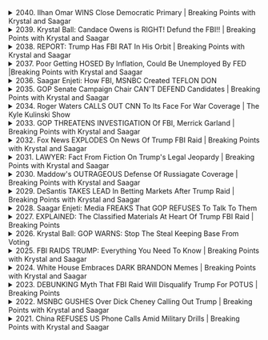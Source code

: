 <details>
<summary>2040. Ilhan Omar WINS Close Democratic Primary | Breaking Points with Krystal and Saagar</summary><br>

<a href="https://www.youtube.com/watch?v=WUj4_Wx0eKU" target="_blank">
    <img src="https://img.youtube.com/vi/WUj4_Wx0eKU/maxresdefault.jpg" 
        alt="[Youtube]" width="200">
</a>

# Ilhan Omar WINS Close Democratic Primary | Breaking Points with Krystal and Saagar


</details>

<details>
<summary>2039. Krystal Ball: Candace Owens is RIGHT! Defund the FBI!! | Breaking Points with Krystal and Saagar</summary><br>

<a href="https://www.youtube.com/watch?v=QK7msQFUs2Q" target="_blank">
    <img src="https://img.youtube.com/vi/QK7msQFUs2Q/maxresdefault.jpg" 
        alt="[Youtube]" width="200">
</a>

# Krystal Ball: Candace Owens is RIGHT! Defund the FBI!! | Breaking Points with Krystal and Saagar


</details>

<details>
<summary>2038. REPORT: Trump Has FBI RAT In His Orbit | Breaking Points with Krystal and Saagar</summary><br>

<a href="https://www.youtube.com/watch?v=VC0r_GpKvUU" target="_blank">
    <img src="https://img.youtube.com/vi/VC0r_GpKvUU/maxresdefault.jpg" 
        alt="[Youtube]" width="200">
</a>

# REPORT: Trump Has FBI RAT In His Orbit | Breaking Points with Krystal and Saagar


</details>

<details>
<summary>2037. Poor Getting HOSED By Inflation, Could Be Unemployed By FED |Breaking Points with Krystal and Saagar</summary><br>

<a href="https://www.youtube.com/watch?v=9-LBDJbXl8s" target="_blank">
    <img src="https://img.youtube.com/vi/9-LBDJbXl8s/maxresdefault.jpg" 
        alt="[Youtube]" width="200">
</a>

# Poor Getting HOSED By Inflation, Could Be Unemployed By FED |Breaking Points with Krystal and Saagar


</details>

<details>
<summary>2036. Saagar Enjeti: How FBI, MSNBC Created TEFLON DON</summary><br>

<a href="https://www.youtube.com/watch?v=4xHH-uPyJi0" target="_blank">
    <img src="https://img.youtube.com/vi/4xHH-uPyJi0/maxresdefault.jpg" 
        alt="[Youtube]" width="200">
</a>

# Saagar Enjeti: How FBI, MSNBC Created TEFLON DON


</details>

<details>
<summary>2035. GOP Senate Campaign Chair CAN'T DEFEND Candidates | Breaking Points with Krystal and Saagar</summary><br>

<a href="https://www.youtube.com/watch?v=3m2_jouRdFM" target="_blank">
    <img src="https://img.youtube.com/vi/3m2_jouRdFM/maxresdefault.jpg" 
        alt="[Youtube]" width="200">
</a>

# GOP Senate Campaign Chair CAN'T DEFEND Candidates | Breaking Points with Krystal and Saagar


</details>

<details>
<summary>2034. Roger Waters CALLS OUT CNN To Its Face For War Coverage | The Kyle Kulinski Show</summary><br>

<a href="https://www.youtube.com/watch?v=HEtn8fvbkAE" target="_blank">
    <img src="https://img.youtube.com/vi/HEtn8fvbkAE/maxresdefault.jpg" 
        alt="[Youtube]" width="200">
</a>

# Roger Waters CALLS OUT CNN To Its Face For War Coverage | The Kyle Kulinski Show


</details>

<details>
<summary>2033. GOP THREATENS INVESTIGATION Of FBI, Merrick Garland | Breaking Points with Krystal and Saagar</summary><br>

<a href="https://www.youtube.com/watch?v=dXjvizIPsfM" target="_blank">
    <img src="https://img.youtube.com/vi/dXjvizIPsfM/maxresdefault.jpg" 
        alt="[Youtube]" width="200">
</a>

# GOP THREATENS INVESTIGATION Of FBI, Merrick Garland | Breaking Points with Krystal and Saagar


</details>

<details>
<summary>2032. Fox News EXPLODES On News Of Trump FBI Raid | Breaking Points with Krystal and Saagar</summary><br>

<a href="https://www.youtube.com/watch?v=Vav-Z7v-of4" target="_blank">
    <img src="https://img.youtube.com/vi/Vav-Z7v-of4/maxresdefault.jpg" 
        alt="[Youtube]" width="200">
</a>

# Fox News EXPLODES On News Of Trump FBI Raid | Breaking Points with Krystal and Saagar


</details>

<details>
<summary>2031. LAWYER: Fact From Fiction On Trump's Legal Jeopardy | Breaking Points with Krystal and Saagar</summary><br>

<a href="https://www.youtube.com/watch?v=OhVKc99Ko8s" target="_blank">
    <img src="https://img.youtube.com/vi/OhVKc99Ko8s/maxresdefault.jpg" 
        alt="[Youtube]" width="200">
</a>

# LAWYER: Fact From Fiction On Trump's Legal Jeopardy | Breaking Points with Krystal and Saagar


</details>

<details>
<summary>2030. Maddow's OUTRAGEOUS Defense Of Russiagate Coverage | Breaking Points with Krystal and Saagar</summary><br>

<a href="https://www.youtube.com/watch?v=_BYKYZGneSM" target="_blank">
    <img src="https://img.youtube.com/vi/_BYKYZGneSM/maxresdefault.jpg" 
        alt="[Youtube]" width="200">
</a>

# Maddow's OUTRAGEOUS Defense Of Russiagate Coverage | Breaking Points with Krystal and Saagar


</details>

<details>
<summary>2029. DeSantis TAKES LEAD In Betting Markets After Trump Raid | Breaking Points with Krystal and Saagar</summary><br>

<a href="https://www.youtube.com/watch?v=WlruVLZOsn0" target="_blank">
    <img src="https://img.youtube.com/vi/WlruVLZOsn0/maxresdefault.jpg" 
        alt="[Youtube]" width="200">
</a>

# DeSantis TAKES LEAD In Betting Markets After Trump Raid | Breaking Points with Krystal and Saagar


</details>

<details>
<summary>2028. Saagar Enjeti: Media FREAKS That GOP REFUSES To Talk To Them</summary><br>

<a href="https://www.youtube.com/watch?v=CY30oDRzfwU" target="_blank">
    <img src="https://img.youtube.com/vi/CY30oDRzfwU/maxresdefault.jpg" 
        alt="[Youtube]" width="200">
</a>

# Saagar Enjeti: Media FREAKS That GOP REFUSES To Talk To Them


</details>

<details>
<summary>2027. EXPLAINED: The Classified Materials At Heart Of Trump FBI Raid | Breaking Points</summary><br>

<a href="https://www.youtube.com/watch?v=Oh8keJ7D33U" target="_blank">
    <img src="https://img.youtube.com/vi/Oh8keJ7D33U/maxresdefault.jpg" 
        alt="[Youtube]" width="200">
</a>

# EXPLAINED: The Classified Materials At Heart Of Trump FBI Raid | Breaking Points


</details>

<details>
<summary>2026. Krystal Ball: GOP WARNS: Stop The Steal Keeping Base From Voting</summary><br>

<a href="https://www.youtube.com/watch?v=MdDJc3nVcDQ" target="_blank">
    <img src="https://img.youtube.com/vi/MdDJc3nVcDQ/maxresdefault.jpg" 
        alt="[Youtube]" width="200">
</a>

# Krystal Ball: GOP WARNS: Stop The Steal Keeping Base From Voting


</details>

<details>
<summary>2025. FBI RAIDS TRUMP: Everything You Need To Know | Breaking Points with Krystal and Saagar</summary><br>

<a href="https://www.youtube.com/watch?v=GNILD_mgepk" target="_blank">
    <img src="https://img.youtube.com/vi/GNILD_mgepk/maxresdefault.jpg" 
        alt="[Youtube]" width="200">
</a>

# FBI RAIDS TRUMP: Everything You Need To Know | Breaking Points with Krystal and Saagar


</details>

<details>
<summary>2024. White House Embraces DARK BRANDON Memes | Breaking Points with Krystal and Saagar</summary><br>

<a href="https://www.youtube.com/watch?v=4i9TrOBAWbg" target="_blank">
    <img src="https://img.youtube.com/vi/4i9TrOBAWbg/maxresdefault.jpg" 
        alt="[Youtube]" width="200">
</a>

# White House Embraces DARK BRANDON Memes | Breaking Points with Krystal and Saagar


</details>

<details>
<summary>2023. DEBUNKING Myth That FBI Raid Will Disqualify Trump For POTUS | Breaking Points</summary><br>

<a href="https://www.youtube.com/watch?v=-XGH3ZeiMyk" target="_blank">
    <img src="https://img.youtube.com/vi/-XGH3ZeiMyk/maxresdefault.jpg" 
        alt="[Youtube]" width="200">
</a>

# DEBUNKING Myth That FBI Raid Will Disqualify Trump For POTUS | Breaking Points


</details>

<details>
<summary>2022. MSNBC GUSHES Over Dick Cheney Calling Out Trump | Breaking Points with Krystal and Saagar</summary><br>

<a href="https://www.youtube.com/watch?v=jNELGGNuYhs" target="_blank">
    <img src="https://img.youtube.com/vi/jNELGGNuYhs/maxresdefault.jpg" 
        alt="[Youtube]" width="200">
</a>

# MSNBC GUSHES Over Dick Cheney Calling Out Trump | Breaking Points with Krystal and Saagar


</details>

<details>
<summary>2021. China REFUSES US Phone Calls Amid Military Drills | Breaking Points with Krystal and Saagar</summary><br>

<a href="https://www.youtube.com/watch?v=XPjBa8-_V6c" target="_blank">
    <img src="https://img.youtube.com/vi/XPjBa8-_V6c/maxresdefault.jpg" 
        alt="[Youtube]" width="200">
</a>

# China REFUSES US Phone Calls Amid Military Drills | Breaking Points with Krystal and Saagar


</details>

